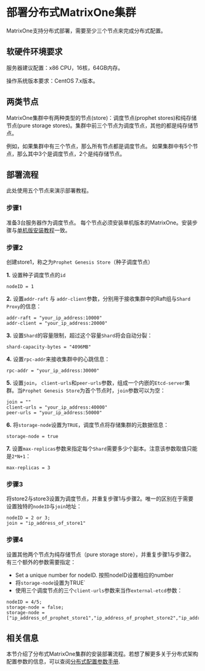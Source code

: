 # **部署分布式MatrixOne集群**


MatrixOne支持分布式部署，需要至少三个节点来完成分布式配置。

## **软硬件环境要求**
服务器建议配置：x86 CPU，16核，64GB内存。

操作系统版本要求：CentOS 7.x版本。

## **两类节点**

MatrixOne集群中有两种类型的节点(store)：调度节点(prophet stores)和纯存储节点(pure storage stores)。集群中前三个节点为调度节点，其他的都是纯存储节点。

例如，如果集群中有三个节点，那么所有节点都是调度节点。 如果集群中有5个节点，那么其中3个是调度节点，2个是纯存储节点。


## **部署流程**
此处使用五个节点来演示部署教程。
### **步骤1** 


准备3台服务器作为调度节点。
每个节点必须安装单机版本的MatrixOne。安装步骤与[单机版安装教程](install-standalone-matrixone.zh.md)一致。
 

### **步骤2** 

创建store1，称之为`Prophet Genesis Store`（种子调度节点）

**1.** 设置种子调度节点的`id`
```
nodeID = 1
```
**2.** 设置`addr-raft` 与 `addr-client`参数，分别用于接收集群中的Raft组与`Shard Proxy`的信息：

```
addr-raft = "your_ip_address:10000"
addr-client = "your_ip_address:20000"
```

**3.** 设置`Shard`的容量限制，超过这个容量`Shard`将会自动分裂：
```
shard-capacity-bytes = "4096MB"
```

**4.** 设置`rpc-addr`来接收集群中的心跳信息：
```
rpc-addr = "your_ip_address:30000"
```

**5.** 设置`join`， `client-urls`和`peer-urls`参数，组成一个内嵌的`Etcd-server`集群。当`Prophet Genesis Store`为首个节点时，`join`参数可以为空：

```
join = ""
client-urls = "your_ip_address:40000"
peer-urls = "your_ip_address:50000"
```
**6.** 将`storage-node`设置为`TRUE`，调度节点将存储集群的元数据信息：
```
storage-node = true
```
**7.** 设置`max-replicas`参数来指定每个`Shard`需要多少个副本。注意该参数取值只能是`2*N+1`：
```
max-replicas = 3
```

### **步骤3** 
将store2与store3设置为调度节点，并重复步骤1与步骤2。唯一的区别在于需要设置独特的`nodeID`与`join`地址：

``` 
nodeID = 2 or 3; 
join = "ip_address_of_store1"
```

### **步骤4** 
设置其他两个节点为纯存储节点（pure storage store），并重复步骤1与步骤2。有三个额外的参数需要指定：

* Set a unique number for nodeID. 按照nodeID设置相应的number
* 将`storage-node`设置为TRUE`  
* 使用三个调度节点的三个`client-urls`参数来当作`external-etcd`参数：
```
nodeID = 4/5;
storage-node = false;
storage-node = ["ip_address_of_prophet_store1","ip_address_of_prophet_store2","ip_address_of_prophet_store3"]
```

## **相关信息**
本节介绍了分布式MatrixOne集群的安装部署流程。若想了解更多关于分布式架构配置参数的信息，可以查阅[分布式配置参数手册](../Reference/System-Parameters/distributed-settings.md). 
